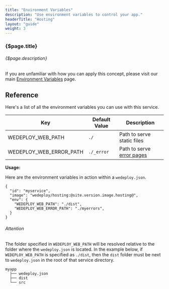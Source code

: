 ```yaml
---
title: "Environment Variables"
description: "Use environment variables to control your app."
headerTitle: "Hosting"
layout: "guide"
weight: 3
---
```


### {$page.title}

###### {$page.description}

<aside>

If you are unfamiliar with how you can apply this concept, please visit our main [Environment Variables](/docs/intro/environment-variables/) page.

</aside>

<article id="1">

## Reference

Here's a list of all the environment variables you can use with this service.

<div class="table-container">

| Key | Default Value | Description |
| - | - | - |
| WEDEPLOY_WEB_PATH | `./` | Path to serve static files |
| WEDEPLOY_WEB_ERROR_PATH | `./_error` | Path to serve [error pages](/docs/hosting/custom-error-pages/) |

</div>

**Usage:**

Here are the environment variables in action within a `wedeploy.json`.

```application/json
{
  "id": "myservice",
  "image": "wedeploy/hosting:@site.version.image.hosting@",
  "env": {
    "WEDEPLOY_WEB_PATH": "./dist",
    "WEDEPLOY_WEB_ERROR_PATH": "./myerrors",
  }
}
```


<aside>

###### <span class="icon-16-alert"></span> Attention

The folder specified in `WEDEPLOY_WEB_PATH` will be resolved relative to the folder where the `wedeploy.json` is located. In the example below, if `WEDEPLOY_WEB_PATH` is specified as `./dist`, then the `dist` folder must be next to `wedeploy.json` in the root of that service directory.

```
myapp
  ├── wedeploy.json
  ├── dist
  └── src
```

</aside>

</article>
